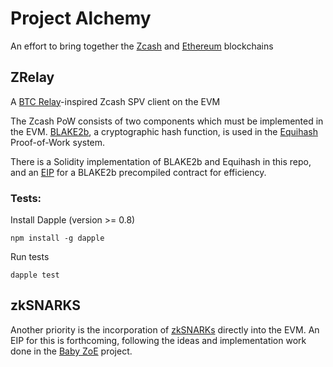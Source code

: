 # Project Alchemy

An effort to bring together the [Zcash](https://z.cash/) and [Ethereum](https://ethereum.org) blockchains

## ZRelay

A [BTC Relay](http://btcrelay.org/)-inspired Zcash SPV client on the EVM

The Zcash PoW consists of two components which must be implemented in the EVM. [BLAKE2b](https://blake2.net/blake2.pdf), a cryptographic hash function, is used in the [Equihash](https://z.cash/blog/why-equihash.html) Proof-of-Work system.

There is a Solidity implementation of BLAKE2b and Equihash in this repo, and an [EIP](https://github.com/ethereum/EIPs/issues/129) for a BLAKE2b precompiled contract for efficiency.

### Tests:

Install Dapple (version >= 0.8)

    npm install -g dapple

Run tests

    dapple test


## zkSNARKS

Another priority is the incorporation of [zkSNARKs](https://github.com/scipr-lab/libsnark) directly into the EVM. An EIP for this is forthcoming, following the ideas and implementation work done in the [Baby ZoE](https://github.com/zcash/babyzoe) project.
